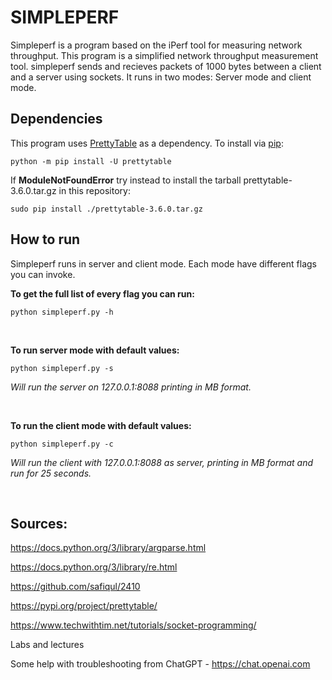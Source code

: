 # SIMPLEPERF

Simpleperf is a program based on the iPerf tool for measuring network throughput. This program is a simplified network throughput measurement tool. simpleperf sends and recieves packets of 1000 bytes between a client and a server using sockets. It runs in two modes: Server mode and client mode.

## Dependencies
This program uses [PrettyTable](https://pypi.org/project/prettytable/) as a dependency.
To install via [pip](https://pip.pypa.io/en/stable/installation/):

```
python -m pip install -U prettytable
```

If **ModuleNotFoundError** try instead to install the tarball prettytable-3.6.0.tar.gz in this repository:
```
sudo pip install ./prettytable-3.6.0.tar.gz
```

## How to run
Simpleperf runs in server and client mode. Each mode have different flags you can invoke.

**To get the full list of every flag you can run:**

```
python simpleperf.py -h
```

&nbsp;

**To run server mode with default values:**
```
python simpleperf.py -s
```
*Will run the server on 127.0.0.1:8088 printing in MB format.* 

&nbsp;

**To run the client mode with default values:**
```
python simpleperf.py -c
```
*Will run the client with 127.0.0.1:8088 as server, printing in MB format and run for 25 seconds.*

&nbsp;

## Sources:
https://docs.python.org/3/library/argparse.html

https://docs.python.org/3/library/re.html

https://github.com/safiqul/2410

https://pypi.org/project/prettytable/

https://www.techwithtim.net/tutorials/socket-programming/

Labs and lectures

Some help with troubleshooting from ChatGPT - https://chat.openai.com